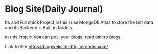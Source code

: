 
# Blog Site(Daily Journal)

Its and Full stack Project,in this I use MongoDB Atlas to store the List data and its Backend is Built in Nodejs.

In this Project you can post your Blogs, read others Blogs.

Link to Site https://blogwebsite-df5j.onrender.com/

